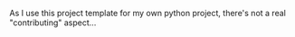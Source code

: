 As I use this project template for my own python project, there's not a real "contributing" aspect...
